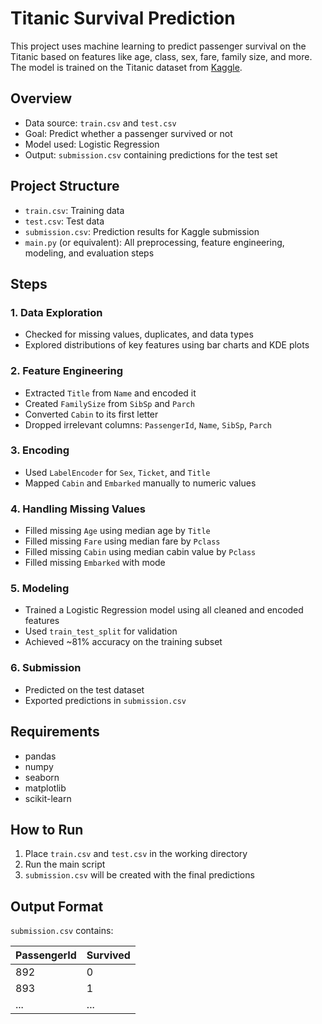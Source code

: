 # Titanic Survival Prediction

This project uses machine learning to predict passenger survival on the Titanic based on features like age, class, sex, fare, family size, and more. The model is trained on the Titanic dataset from [Kaggle](https://www.kaggle.com/competitions/titanic/data).

## Overview

- Data source: `train.csv` and `test.csv`
- Goal: Predict whether a passenger survived or not
- Model used: Logistic Regression
- Output: `submission.csv` containing predictions for the test set

## Project Structure

- `train.csv`: Training data
- `test.csv`: Test data
- `submission.csv`: Prediction results for Kaggle submission
- `main.py` (or equivalent): All preprocessing, feature engineering, modeling, and evaluation steps

## Steps

### 1. Data Exploration

- Checked for missing values, duplicates, and data types
- Explored distributions of key features using bar charts and KDE plots

### 2. Feature Engineering

- Extracted `Title` from `Name` and encoded it
- Created `FamilySize` from `SibSp` and `Parch`
- Converted `Cabin` to its first letter
- Dropped irrelevant columns: `PassengerId`, `Name`, `SibSp`, `Parch`

### 3. Encoding

- Used `LabelEncoder` for `Sex`, `Ticket`, and `Title`
- Mapped `Cabin` and `Embarked` manually to numeric values

### 4. Handling Missing Values

- Filled missing `Age` using median age by `Title`
- Filled missing `Fare` using median fare by `Pclass`
- Filled missing `Cabin` using median cabin value by `Pclass`
- Filled missing `Embarked` with mode

### 5. Modeling

- Trained a Logistic Regression model using all cleaned and encoded features
- Used `train_test_split` for validation
- Achieved ~81% accuracy on the training subset

### 6. Submission

- Predicted on the test dataset
- Exported predictions in `submission.csv`

## Requirements

- pandas
- numpy
- seaborn
- matplotlib
- scikit-learn

## How to Run

1. Place `train.csv` and `test.csv` in the working directory
2. Run the main script
3. `submission.csv` will be created with the final predictions

## Output Format

`submission.csv` contains:

| PassengerId | Survived |
|-------------|----------|
| 892         | 0        |
| 893         | 1        |
| ...         | ...      |

